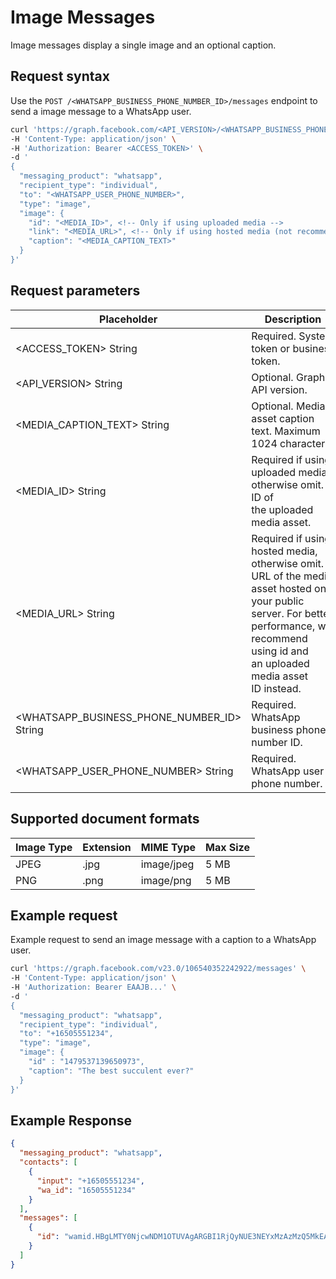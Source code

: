 # Image Messages

Image messages display a single image and an optional caption.

## Request syntax

Use the `POST /<WHATSAPP_BUSINESS_PHONE_NUMBER_ID>/messages` endpoint to send a image message to a WhatsApp user.


```bash
curl 'https://graph.facebook.com/<API_VERSION>/<WHATSAPP_BUSINESS_PHONE_NUMBER_ID>/messages' \
-H 'Content-Type: application/json' \
-H 'Authorization: Bearer <ACCESS_TOKEN>' \
-d '
{
  "messaging_product": "whatsapp",
  "recipient_type": "individual",
  "to": "<WHATSAPP_USER_PHONE_NUMBER>",
  "type": "image",
  "image": {
    "id": "<MEDIA_ID>", <!-- Only if using uploaded media -->
    "link": "<MEDIA_URL>", <!-- Only if using hosted media (not recommended) -->
    "caption": "<MEDIA_CAPTION_TEXT>"
  }
}'
```


## Request parameters

| **Placeholder**                                | **Description**                                                                                                                                                                               | **Example Value**                                                                                                                                                                                                                              |
|------------------------------------------------|-----------------------------------------------------------------------------------------------------------------------------------------------------------------------------------------------|------------------------------------------------------------------------------------------------------------------------------------------------------------------------------------------------------------------------------------------------|
| <ACCESS\_TOKEN> String                         | Required\. System token or business token\.                                                                                                                                                   | EAAAN6tcBzAUBOZC82CW7iR2LiaZBwUHS4Y7FDtQxRUPy1PHZClDGZBZCgWdrTisgMjpFKiZAi1FBBQNO2IqZBAzdZAA16lmUs0XgRcCf6z1LLxQCgLXDEpg80d41UZBt1FKJZCqJFcTYXJvSMeHLvOdZwFyZBrV9ZPHZASSqxDZBUZASyFdzjiy2A1sippEsF4DVV5W2IlkOSr2LrMLuYoNMYBy8xQczzOKDOMccqHEZD |
| <API\_VERSION> String                          | Optional\. Graph API version\.                                                                                                                                                                | v23\.0                                                                                                                                                                                                                                         |
| <MEDIA\_CAPTION\_TEXT> String                  | Optional\. Media asset caption text\. Maximum 1024 characters\.                                                                                                                               | The best succulent ever?                                                                                                                                                                                                                       |
| <MEDIA\_ID> String                             | Required if using uploaded media, otherwise omit\. ID of the uploaded media asset\.                                                                                                           | 1\.01385960028544E\+15                                                                                                                                                                                                                         |
| <MEDIA\_URL> String                            | Required if using hosted media, otherwise omit\. URL of the media asset hosted on your public server\. For better performance, we recommend using id and an uploaded media asset ID instead\. | https://www\.luckyshrub\.com/assets/succulents/aloe\.png                                                                                                                                                                                       |
| <WHATSAPP\_BUSINESS\_PHONE\_NUMBER\_ID> String | Required\. WhatsApp business phone number ID\.                                                                                                                                                | 106540352242922                                                                                                                                                                                                                                |
| <WHATSAPP\_USER\_PHONE\_NUMBER> String         | Required\. WhatsApp user phone number\.                                                                                                                                                       | +16505551234                                                                                                                                                                                                                                    |

## Supported document formats


| **Image Type** | **Extension** | **MIME Type** | **Max Size** |
|----------------|---------------|---------------|--------------|
| JPEG           | .jpg          | image/jpeg    | 5 MB         |
| PNG            | .png          | image/png     | 5 MB         |

## Example request

Example request to send an image message with a caption to a WhatsApp user.


```bash
curl 'https://graph.facebook.com/v23.0/106540352242922/messages' \
-H 'Content-Type: application/json' \
-H 'Authorization: Bearer EAAJB...' \
-d '
{
  "messaging_product": "whatsapp",
  "recipient_type": "individual",
  "to": "+16505551234",
  "type": "image",
  "image": {
    "id" : "1479537139650973",
    "caption": "The best succulent ever?"
  }
}'
```

## Example Response

```json
{
  "messaging_product": "whatsapp",
  "contacts": [
    {
      "input": "+16505551234",
      "wa_id": "16505551234"
    }
  ],
  "messages": [
    {
      "id": "wamid.HBgLMTY0NjcwNDM1OTUVAgARGBI1RjQyNUE3NEYxMzAzMzQ5MkEA"
    }
  ]
}
```
